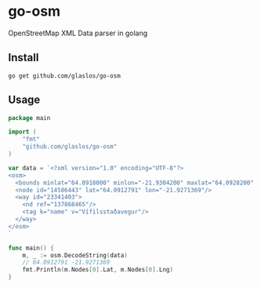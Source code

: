 # go-osm

OpenStreetMap XML Data parser in golang

## Install

`go get github.com/glaslos/go-osm`

## Usage 

```go
package main

import (
	"fmt"
	"github.com/glaslos/go-osm"
)

var data = `<?xml version="1.0" encoding="UTF-8"?>
<osm>
  <bounds minlat="64.0918000" minlon="-21.9304200" maxlat="64.0928200" maxlon="-21.9262200"/>
  <node id="14586443" lat="64.0912791" lon="-21.9271369"/>
  <way id="23341403">
    <nd ref="137868465"/>
    <tag k="name" v="Vífilsstaðavegur"/>
  </way>
</osm>
`

func main() {
	m, _ := osm.DecodeString(data)
	// 64.0912791 -21.9271369
	fmt.Println(m.Nodes[0].Lat, m.Nodes[0].Lng)
}
```